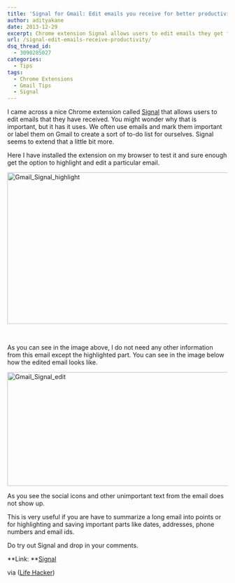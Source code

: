 ```yaml
---
title: 'Signal for Gmail: Edit emails you receive for better productivity'
author: adityakane
date: 2013-12-29
excerpt: Chrome extension Signal allows users to edit emails they get from their Gmail accounts. This can increase productivity by highlighting phone numbers, addresses and dates from a long email.
url: /signal-edit-emails-receive-productivity/
dsq_thread_id:
  - 3090285027
categories:
  - Tips
tags:
  - Chrome Extensions
  - Gmail Tips
  - Signal
---
```

I came across a nice Chrome extension called <a href="https://chrome.google.com/webstore/detail/signal/demimoohidhmolhbphaklnmokjhjgjlf/related" onclick="_gaq.push(['_trackEvent', 'outbound-article', 'https://chrome.google.com/webstore/detail/signal/demimoohidhmolhbphaklnmokjhjgjlf/related', 'Signal']);" >Signal</a> that allows users to edit emails that they have received. You might wonder why that is important, but it has it uses. We often use emails and mark them important or label them on Gmail to create a sort of to-do list for ourselves. Signal seems to extend that a little bit more.

Here I have installed the extension on my browser to test it and sure enough get the option to highlight and edit a particular email.

[<img class="aligncenter size-medium wp-image-79185" alt="Gmail_Signal_highlight" src="http://cdn.devilsworkshop.org/files/2013/12/Gmail_Signal_highlight-600x346.png" width="600" height="346" />][1]

&nbsp;

As you can see in the image above, I do not need any other information from this email except the highlighted part. You can see in the image below how the edited email looks like.

[<img class="aligncenter size-medium wp-image-79186" alt="Gmail_Signal_edit" src="http://cdn.devilsworkshop.org/files/2013/12/Gmail_Signal_edit-600x260.png" width="600" height="260" />][2]

As you see the social icons and other unimportant text from the email does not show up.

This is very useful if you are have to summarize a long email into points or for highlighting and saving important parts like dates, addresses, phone numbers and email ids.

Do try out Signal and drop in your comments.

**Link: **<a href="https://chrome.google.com/webstore/detail/signal/demimoohidhmolhbphaklnmokjhjgjlf/related" onclick="_gaq.push(['_trackEvent', 'outbound-article', 'https://chrome.google.com/webstore/detail/signal/demimoohidhmolhbphaklnmokjhjgjlf/related', 'Signal']);" >Signal</a>

via (<a href="http://lifehacker.com/signal-edits-emails-in-your-gmail-inbox-1489064615" onclick="_gaq.push(['_trackEvent', 'outbound-article', 'http://lifehacker.com/signal-edits-emails-in-your-gmail-inbox-1489064615', 'Life Hacker']);" >Life Hacker</a>)

 [1]: http://cdn.devilsworkshop.org/files/2013/12/Gmail_Signal_highlight.png
 [2]: http://cdn.devilsworkshop.org/files/2013/12/Gmail_Signal_edit.png
